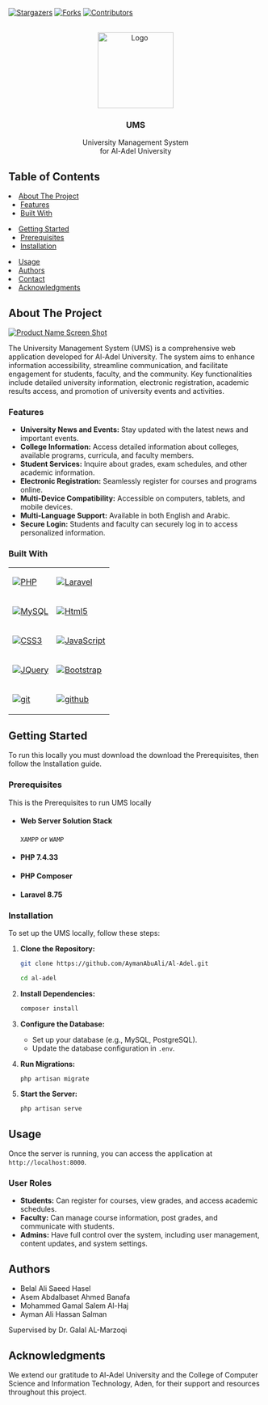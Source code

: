 [![Stargazers][stars-shield]][stars-url]
[![Forks][forks-shield]][forks-url]
[![Contributors][contributors-shield]][contributors-url]


<!-- PROJECT LOGO -->
<br/>
<div align="center">
  <a href="https://github.com/AymanAbuAli/Al-Adel">
    <img src="public\images\logo.png" alt="Logo" height="150">
  </a>

<h3 align="center">UMS</h3>

  <p align="center">
    University Management System 
    <br />
    for Al-Adel University
  </p>
</div>

## Table of Contents

  <li>
    <a href="#about-the-project">About The Project</a>
    <ul>
      <li><a href="#Features">Features</a></li>
      <li><a href="#built-with">Built With</a></li>
    </ul>
  </li>
  <li>
    <a href="#getting-started">Getting Started</a>
    <ul>
      <li><a href="#prerequisites">Prerequisites</a></li>
      <li><a href="#installation">Installation</a></li>
    </ul>
  </li>
  <li><a href="#usage">Usage</a></li>
  <li><a href="#authors">Authors</a></li>
  <li><a href="#contact">Contact</a></li>
  <li><a href="#acknowledgments">Acknowledgments</a></li>

<!-- ABOUT THE PROJECT -->
## About The Project

[![Product Name Screen Shot][product-screenshot]](https://example.com)

The University Management System (UMS) is a comprehensive web application developed for Al-Adel University. The system aims to enhance information accessibility, streamline communication, and facilitate engagement for students, faculty, and the community. Key functionalities include detailed university information, electronic registration, academic results access, and promotion of university events and activities.

### Features
- **University News and Events:** Stay updated with the latest news and important events.
- **College Information:** Access detailed information about colleges, available programs, curricula, and faculty members.
- **Student Services:** Inquire about grades, exam schedules, and other academic information.
- **Electronic Registration:** Seamlessly register for courses and programs online.
- **Multi-Device Compatibility:** Accessible on computers, tablets, and mobile devices.
- **Multi-Language Support:** Available in both English and Arabic.
- **Secure Login:** Students and faculty can securely log in to access personalized information.


### Built With
<table border="0" align="center">
 <tr>
    <td>

[![PHP][PHP]][PHP-url]
    </td>
    <td>

[![Laravel][Laravel.com]][Laravel-url]
    </td>
 </tr>
 <tr>
    <td>
    
[![MySQL][MySQL]][MySQL-url]
    </td>
  <td>

[![Html5][Html5]][Html5-url]
    </td>
 </tr>
    <td>

[![CSS3][CSS3]][CSS3-url]
    </td>
    <td>

[![JavaScript][JavaScript]][JavaScript-url]
    </td>
 </tr>
 <tr>
    <td>
    
[![JQuery][JQuery.com]][JQuery-url]
    </td>
    <td>

[![Bootstrap][Bootstrap.com]][Bootstrap-url]
    </td>
 </tr>
 <tr>
    <td>
    
[![git][git]][git-url]
    </td>
    <td>

[![github][github]][github-url]
    </td>
 </tr>
</table>


<!-- GETTING STARTED -->
## Getting Started

To run this locally you must download the download the Prerequisites, then follow the Installation guide.
### Prerequisites

This is the Prerequisites to run UMS locally
* #### Web Server Solution Stack
  `XAMPP`  or  `WAMP`
* #### PHP 7.4.33
* #### PHP Composer
* #### Laravel 8.75

### Installation
To set up the UMS locally, follow these steps:

1. **Clone the Repository:**
    ```bash
    git clone https://github.com/AymanAbuAli/Al-Adel.git

    cd al-adel
    ```

2. **Install Dependencies:**
    ```bash
    composer install
    ```

3. **Configure the Database:**
    - Set up your database (e.g., MySQL, PostgreSQL).
    - Update the database configuration in `.env`.

4. **Run Migrations:**
    ```bash
    php artisan migrate
    ```

5. **Start the Server:**
    ```bash
    php artisan serve
    ```

## Usage
Once the server is running, you can access the application at `http://localhost:8000`.

### User Roles
- **Students:** Can register for courses, view grades, and access academic schedules.
- **Faculty:** Can manage course information, post grades, and communicate with students.
- **Admins:** Have full control over the system, including user management, content updates, and system settings.

## Authors
- Belal Ali Saeed Hasel
- Asem Abdalbaset Ahmed Banafa
- Mohammed Gamal Salem Al-Haj
- Ayman Ali Hassan Salman

Supervised by Dr. Galal AL-Marzoqi

<!-- ACKNOWLEDGMENTS -->
## Acknowledgments

We extend our gratitude to Al-Adel University and the College of Computer Science and Information Technology, Aden, for their support and resources throughout this project.



<!-- MARKDOWN LINKS & IMAGES -->
[contributors-shield]: https://img.shields.io/github/contributors/aymanabuali/al-adel.svg?style=for-the-badge
[contributors-url]: https://github.com/AymanAbuAli/Al-Adel/graphs/contributors

[forks-shield]: https://img.shields.io/github/forks/aymanabuali/al-adel.svg?style=for-the-badge
[forks-url]: https://github.com/AymanAbuAli/Al-Adel/network/members

[stars-shield]: https://img.shields.io/github/stars/aymanabuali/al-adel.svg?style=for-the-badge
[stars-url]: https://github.com/AymanAbuAli/Al-Adel/stargazers

[product-screenshot]: public/ums.png

[PHP]: https://img.shields.io/badge/php-%23777BB4.svg?&logo=php&logoColor=white&logoWidth=30&style=for-the-badge
[PHP-url]: https://www.php.net/

[Laravel.com]: https://img.shields.io/badge/Laravel-FF2D20?style=for-the-badge&logo=laravel&logoColor=white&logoWidth=30
[Laravel-url]: https://laravel.com

[MySQL]: https://img.shields.io/badge/mysql-4479A1.svg?style=for-the-badge&logo=mysql&logoColor=white&logoWidth=30
[MySQL-url]: https://www.mysql.com/

[Html5]: https://img.shields.io/badge/html5-%23E34F26.svg?style=for-the-badge&logo=html5&logoColor=white
[Html5-url]: https://html.com/

[CSS3]: https://img.shields.io/badge/css3-%231572B6.svg?style=for-the-badge&logo=css3&logoColor=white
[CSS3-url]: https://www.w3.org/Style/CSS/

[JavaScript]: https://img.shields.io/badge/javascript-%23323330.svg?style=for-the-badge&logo=javascript&logoColor=%23F7DF1E
[JavaScript-url]: https://www.javascript.com/

[Bootstrap.com]: https://img.shields.io/badge/Bootstrap-563D7C?style=for-the-badge&logo=bootstrap&logoColor=white
[Bootstrap-url]: https://getbootstrap.com

[JQuery.com]: https://img.shields.io/badge/jQuery-0769AD?style=for-the-badge&logo=jquery&logoColor=white
[JQuery-url]: https://jquery.com 

[github]: https://img.shields.io/badge/github-%23121011.svg?style=for-the-badge&logo=github&logoColor=white
[github-url]: https://github.com 

[git]: https://img.shields.io/badge/git-%23F05033.svg?style=for-the-badge&logo=git&logoColor=white
[git-url]: https://git-scm.com/

